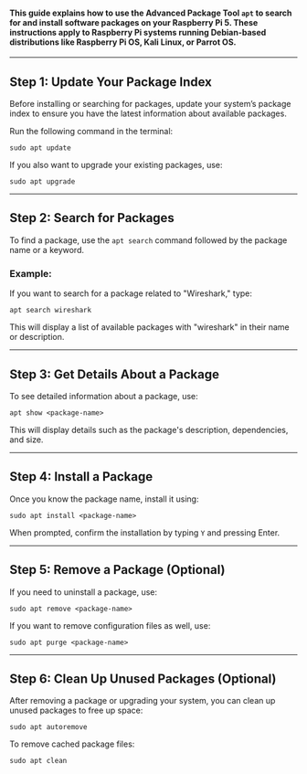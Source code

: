 

#### This guide explains how to use the Advanced Package Tool `apt` to search for and install software packages on your Raspberry Pi 5. These instructions apply to Raspberry Pi systems running Debian-based distributions like Raspberry Pi OS, Kali Linux, or Parrot OS.

---

## Step 1: Update Your Package Index  

Before installing or searching for packages, update your system’s package index to ensure you have the latest information about available packages.

Run the following command in the terminal:

`sudo apt update`

If you also want to upgrade your existing packages, use:

`sudo apt upgrade`

---

## Step 2: Search for Packages  

To find a package, use the `apt search` command followed by the package name or a keyword.

### Example:

If you want to search for a package related to "Wireshark," type:

`apt search wireshark`

This will display a list of available packages with "wireshark" in their name or description.

---

## **Step 3: Get Details About a Package**

To see detailed information about a package, use:

`apt show <package-name>`

This will display details such as the package's description, dependencies, and size.

---

## **Step 4: Install a Package**

Once you know the package name, install it using:

`sudo apt install <package-name>`

When prompted, confirm the installation by typing `Y` and pressing Enter.

---

## **Step 5: Remove a Package (Optional)**

If you need to uninstall a package, use:

`sudo apt remove <package-name>`

If you want to remove configuration files as well, use:

`sudo apt purge <package-name>`

---

## Step 6: Clean Up Unused Packages (Optional)

After removing a package or upgrading your system, you can clean up unused packages to free up space:

`sudo apt autoremove`

To remove cached package files:

`sudo apt clean`  
